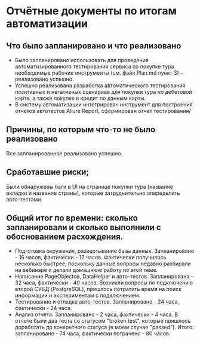 # Отчётные документы по итогам автоматизации

## Что было запланировано и что реализовано

* Было запланировано использовать для проведения автоматизированного тестирования сервиса по покупке тура необходимые рабочие инструменты (см. файл Plan.md пункт 3) - реализовано успешно.
* Успешно реализована разработка автоматического тестирования позитивных и негативных сценариев для покупки тура по дебетовой карте, а также покупке в кредит по данным карты.
* В систему автоматизации интегрирован инструмент для построения отчетов автотестов Allure Report, cформирован отчет тестирования/

## Причины, по которым что-то не было реализовано

Все запланированное реализовано успешно.

## Cработавшие риски;

Были обнаружены баги в UI на странице покупки тура (название вкладки и название страны), которые затруднительно опеределить авто-тестами.

## Oбщий итог по времени: сколько запланировали и сколько выполнили с обоснованием расхождения.

* Подготовка окружения, развертывание базы данных. Запланировано - 16 часов, фактически - 12 часов. Фактически получилось несколько быстрее, поскольку данные вопросы недавно разбирали на вебинаре и делали домашнюю работу по этой теме.
* Написание PageObjectов, DataHelper и авто-тестов. Запланирована - 32 часа, фактически - 40 часов. Возникли вопросы по подключению второй СУБД (PostgreSQL), пришлось потратить время на поиск информации и экспериментам с подключением.
* Тестирование и отладка авто-тестов. Запланировано - 24 часа, фактически - 24 часа.
* Анализ отчета. Запланировано - 2 часа, фактически - 4 часа. В отчете были два теста со статусом "broken test", которые пришлось доработать до конкретного статуса (в моем случае "passed").
  Итого: запланировано - 74 часа, фактически потрачено - 80 часов.
